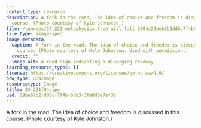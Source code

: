 ```yaml
---
content_type: resource
description: A fork in the road. The idea of choice and freedom is discussed in this
  course. (Photo courtesy of Kyle Johnston.)
file: /courses/24-221-metaphysics-free-will-fall-2004/29beb7b2dd6c7f4b6bb33fe8d5e7ef36_24-221f04.jpg
file_type: image/jpeg
image_metadata:
  caption: A fork in the road. The idea of choice and freedom is discussed in this
    course. (Photo courtesy of Kyle Johnston. Used with permission.)
  credit: ''
  image-alt: A road sign indicating a diverging roadway.
learning_resource_types: []
license: https://creativecommons.org/licenses/by-nc-sa/4.0/
ocw_type: OCWImage
resourcetype: Image
title: 24-221f04.jpg
uid: 29beb7b2-dd6c-7f4b-6bb3-3fe8d5e7ef36
---
```

A fork in the road. The idea of choice and freedom is discussed in this course. (Photo courtesy of Kyle Johnston.)